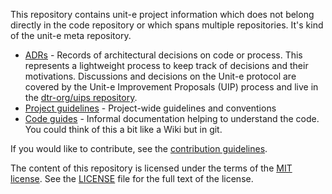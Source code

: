 This repository contains unit-e project information which does not belong
directly in the code repository or which spans multiple repositories. It's
kind of the unit-e meta repository.

* [ADRs](adrs) - Records of architectural decisions on code or process. This
  represents a lightweight process to keep track of decisions and their
  motivations. Discussions and decisions on the Unit-e protocol are covered by
  the Unit-e Improvement Proposals (UIP) process and live in the [dtr-org/uips
  repository](https://github.com/dtr-org/uips).
* [Project guidelines](project) - Project-wide guidelines and conventions
* [Code guides](code-guides) - Informal documentation helping to understand the
  code. You could think of this a bit like a Wiki but in git.

If you would like to contribute, see the [contribution
guidelines](CONTRIBUTING.md).

The content of this repository is licensed under the terms of the [MIT
license](https://opensource.org/licenses/MIT). See the [LICENSE](LICENSE) file
for the full text of the license.
